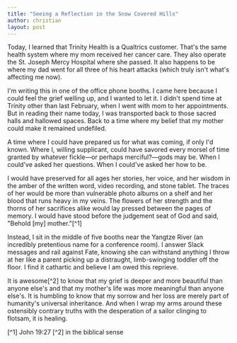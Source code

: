 ```yaml
---
title: "Seeing a Reflection in the Snow Covered Hills"
author: christian
layout: post
---
```


Today, I learned that Trinity Health is a Qualtrics customer. That's the same health system where my mom received her cancer care. They also operate the St. Joseph Mercy Hospital where she passed. It also happens to be where my dad went for all three of his heart attacks (which truly isn't what's affecting me now).



I'm writing this in one of the office phone booths. I came here because I could feel the grief welling up, and I wanted to let it. I didn't spend time at Trinity other than last February, when I went with mom to her appointments. But in reading their name today, I was transported back to those sacred halls and hallowed spaces. Back to a time where my belief that my mother could make it remained undefiled.

A time where I could have prepared us for what was coming, if only I'd known. Where I, willing supplicant, could have savored every morsel of time granted by whatever fickle—or perhaps merciful?—gods may be. When I could've asked her questions. When I could've asked her how to be.

I would have preserved for all ages her stories, her voice, and her wisdom in the amber of the written word, video recording, and stone tablet. The traces of her would be more than vulnerable photo albums on a shelf and her blood that runs heavy in my veins. The flowers of her strength and the thorns of her sacrifices alike would lay pressed between the pages of memory. I would have stood before the judgement seat of God and said, "Behold [my] mother."[^1]

Instead, I sit in the middle of five booths near the Yangtze River (an incredibly pretentious name for a conference room). I answer Slack messages and rail against Fate, knowing she can withstand anything I throw at her like a parent picking up a distraught, limb-swinging toddler off the floor. I find it cathartic and believe I am owed this reprieve.

It is awesome[^2] to know that my grief is deeper and more beautiful than anyone else's and that my mother's life was more meaningful than anyone else's. It is humbling to know that my sorrow and her loss are merely part of humanity's universal inheritance. And when I wrap my arms around these ostensibly contrary truths with the desperation of a sailor clinging to flotsam, it is healing.

[^1] John 19:27
[^2] in the biblical sense
